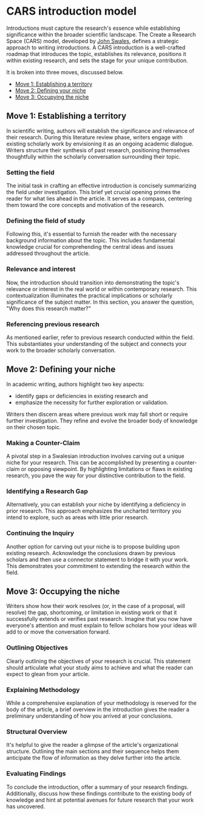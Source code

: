 # CARS introduction model

Introductions must capture the research's essence while establishing significance within the broader scientific landscape.
The Create a Research Space (CARS) model, developed by [John Swales](https://lsa.umich.edu/linguistics/people/faculty/professors-emeriti/jmswales.html), defines a strategic approach to writing introductions.
A CARS introduction is a well-crafted roadmap that introduces the topic, establishes its relevance, positions it within existing research, and sets the stage for your unique contribution.

It is broken into three moves, discussed below.

-   [Move 1: Establishing a territory](#move-1-establishing-a-territory)
-   [Move 2: Defining your niche](#move-2-defining-your-niche)
-   [Move 3: Occupying the niche](#move-3-occupying-the-niche)

## Move 1: Establishing a territory

In scientific writing, authors will establish the significance and relevance of their research.
During this literature review phase, writers engage with existing scholarly work by envisioning it as an ongoing academic dialogue.
Writers structure their synthesis of past research, positioning themselves thoughtfully within the scholarly conversation surrounding their topic.

### Setting the field

The initial task in crafting an effective introduction is concisely summarizing the field under investigation.
This brief yet crucial opening primes the reader for what lies ahead in the article.
It serves as a compass, centering them toward the core concepts and motivation of the research.

### Defining the field of study

Following this, it's essential to furnish the reader with the necessary background information about the topic.
This includes fundamental knowledge crucial for comprehending the central ideas and issues addressed throughout the article.

### Relevance and interest

Now, the introduction should transition into demonstrating the topic's relevance or interest in the real world or within contemporary research.
This contextualization illuminates the practical implications or scholarly significance of the subject matter.
In this section, you answer the question, "Why does this research matter?"

### Referencing previous research

As mentioned earlier, refer to previous research conducted within the field.
This substantiates your understanding of the subject and connects your work to the broader scholarly conversation.

## Move 2: Defining your niche

In academic writing, authors highlight two key aspects:

-   identify gaps or deficiencies in existing research and
-   emphasize the necessity for further exploration or validation.

Writers then discern areas where previous work may fall short or require further investigation.
They refine and evolve the broader body of knowledge on their chosen topic.

### Making a Counter-Claim

A pivotal step in a Swalesian introduction involves carving out a unique niche for your research.
This can be accomplished by presenting a counter-claim or opposing viewpoint.
By highlighting limitations or flaws in existing research, you pave the way for your distinctive contribution to the field.

### Identifying a Research Gap

Alternatively, you can establish your niche by identifying a deficiency in prior research.
This approach emphasizes the uncharted territory you intend to explore, such as areas with little prior research.

### Continuing the Inquiry

Another option for carving out your niche is to propose building upon existing research.
Acknowledge the conclusions drawn by previous scholars and then use a connector statement to bridge it with your work.
This demonstrates your commitment to extending the research within the field.

## Move 3: Occupying the niche

Writers show how their work resolves (or, in the case of a proposal, will resolve) the gap, shortcoming, or limitation in existing work or that it successfully extends or verifies past research.
Imagine that you now have everyone's attention and must explain to fellow scholars how your ideas will add to or move the conversation forward.

### Outlining Objectives

Clearly outlining the objectives of your research is crucial.
This statement should articulate what your study aims to achieve and what the reader can expect to glean from your article.

### Explaining Methodology

While a comprehensive explanation of your methodology is reserved for the body of the article, a brief overview in the introduction gives the reader a preliminary understanding of how you arrived at your conclusions.

### Structural Overview

It's helpful to give the reader a glimpse of the article's organizational structure.
Outlining the main sections and their sequence helps them anticipate the flow of information as they delve further into the article.

### Evaluating Findings

To conclude the introduction, offer a summary of your research findings.
Additionally, discuss how these findings contribute to the existing body of knowledge and hint at potential avenues for future research that your work has uncovered.
